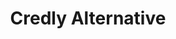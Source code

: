 ---
title: "Credly Alternative"

description: "A different solution for issuing and managing digital credentials, such as badges or certifications, with features and functionality distinct from Credly's offerings."

layout: V4LayoutAlternatives

sitemap.priority: 0.9


# hero section
heroTitle: The Best Credly Alternative Everyone's Talking About in 2025
herosubTitle: Credly's alternative digital credentialing platform that allows organizations to create, issue, manage, and share digital badges and certificates.
heroImage: /assets4/images/certifyme_vs_credly.png

#G2 section
ActionButtonAbovetext: Not sure about how to begin? Let us guide you in the right direction!
ActionButtonbelowtext1: Free 10 Credentials
ActionButtonbelowtext2: Exclusive Support


# altervation about section
alternativeTitle: Credly
alternativeText1: Credly is a certificate management platform that enables users to easily access the credentials anytime, from anywhere. From educational institutions to training institutes, Credly works with a versatile customer group. It has made possible quick and easy credentialing that is also socially shareable. 
alternativeText2: The platform is easy for LMS integration which makes the certification process seamless. Customers/users have plenty of LMS options to choose from. Thus, certificate tracking and management become fuss-free.
alternativeText3: However, the lack of cost transparency of Credly is one of the most talked about downsides that we will discuss below. 
alternativeImage: assets4/images/Logo/credly_logo.png

# compare section
compareTitle: CertifyMe Vs. Credly
comparePTag: Let me tell you why CertifyMe is considered one of the best credentialing platforms in the market and your choice to switch to CertifyMe is a commendable decision.
freeTrial: "Yes"
easeOfUse: "9.5"
EaseOfSetup: "9.5"
EaseOfAdmin: "9.4"
QualityOfSupport: "9.4"
WalletOption: "No"
G2Rating: "4.8 / 5"

# testimonial section
TestimonialTitle: Our Happy Customers 

# banner section
bannerPTag: "Jade Ables, Creative Director of Omni HR Consulting zoomed up on her organization's growth by partnering with CertifyMe. She has scaled up her business by automating her certificate issuing process. It not only keeps her ahead of the competition but also exudes an image of trustworthiness and authority."
bannerTitle: Need Help with Certification?
bannerTitle2: Experts are available to guide you through.




---